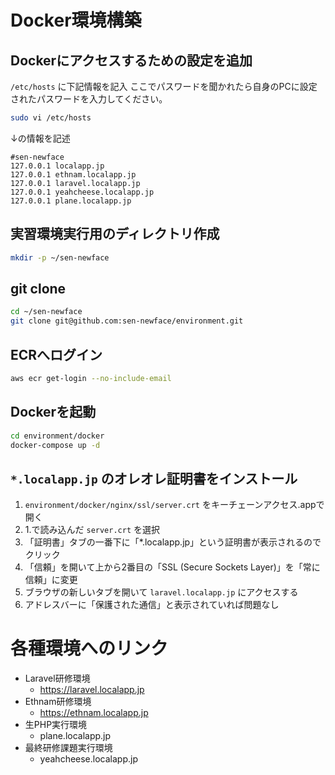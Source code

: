 # Docker環境構築

## Dockerにアクセスするための設定を追加
`/etc/hosts` に下記情報を記入
ここでパスワードを聞かれたら自身のPCに設定されたパスワードを入力してください。

```sh
sudo vi /etc/hosts
```

↓の情報を記述
```
#sen-newface
127.0.0.1 localapp.jp
127.0.0.1 ethnam.localapp.jp
127.0.0.1 laravel.localapp.jp
127.0.0.1 yeahcheese.localapp.jp
127.0.0.1 plane.localapp.jp
```
## 実習環境実行用のディレクトリ作成
```sh
mkdir -p ~/sen-newface
```

## git clone
```sh
cd ~/sen-newface
git clone git@github.com:sen-newface/environment.git
```

## ECRへログイン
```sh
aws ecr get-login --no-include-email
```

## Dockerを起動
```sh
cd environment/docker
docker-compose up -d
```

## `*.localapp.jp` のオレオレ証明書をインストール

1. `environment/docker/nginx/ssl/server.crt` をキーチェーンアクセス.appで開く
3. 1.で読み込んだ `server.crt` を選択
4. 「証明書」タブの一番下に「*.localapp.jp」という証明書が表示されるのでクリック
5. 「信頼」を開いて上から2番目の「SSL (Secure Sockets Layer)」を「常に信頼」に変更
6. ブラウザの新しいタブを開いて `laravel.localapp.jp` にアクセスする
7. アドレスバーに「保護された通信」と表示されていれば問題なし

# 各種環境へのリンク
- Laravel研修環境
  - https://laravel.localapp.jp
- Ethnam研修環境
  - https://ethnam.localapp.jp
- 生PHP実行環境
  - plane.localapp.jp
- 最終研修課題実行環境
  - yeahcheese.localapp.jp

